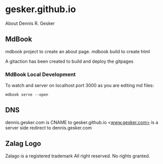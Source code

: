# gesker.github.io

About Dennis R. Gesker

## MdBook

mdbook project to create an about page.
mdbook build to create html

A gitaction has been created to build and deploy the gitpages

### MdBook Local Development

To watch and server on localhost port 3000 as you are editing md files:

```
mdbook serve --open
```

## DNS

dennis.gesker.com is CNAME to gesker.github.io
<www.gesker.com> is a server side redirect to dennis.gesker.com

## Zalag Logo

Zalago is a registered trademark
All right reserved. No rights granted.
